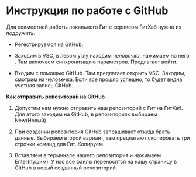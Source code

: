 # Инструкция по работе с GitHub

Для совместной работы локального Гит с сервисом ГитХаб нужно их *подружить*.

* Регестрируемся на GitHub.

* Заходим в VSC, в левом углу находим *человечка*, нажимаем на него . Там включаем синхронизацию параметров. Предлагает войти.

* Входим с помощью GitHub. Там предлагает открыть VSC. Заходим, смотрим на человечка. Если все прошло успешно, то будет видна учетная запись GitHub.

**Как отправить репозиторий на GitHub**

1. Допустим нам нужно отправить наш репозиторий с Гит на ГитХаб. Для этого заходим на GitHub, в репозиториях выбираем New(Новый).

2. При создании репозитория GitHub запрашивает откуда брать данные. Выбираем второй вариант, там предлагают скопировать три строчки команд для Гит. Копируем.

3. Вставляем в терминале нашего репозитория и нажимаем Enter(пушим). У нас все файлы переносятся на нашу страницу в GitHub в новый созданный репозиторий.












